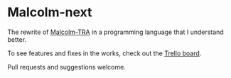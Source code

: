 # Malcolm-next
The rewrite of [Malcolm-TRA](https://github.com/TheOtherUnknown/Malcolm-TRA) in a programming language that I understand better. 

To see features and fixes in the works, check out the [Trello board](https://trello.com/b/dAzxXA6Y/malcolm-next).

Pull requests and suggestions welcome. 